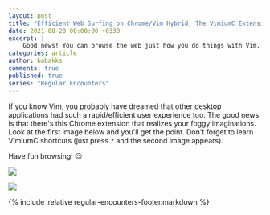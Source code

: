 ```yaml
---
layout: post
title: "Efficient Web Surfing on Chrome/Vim Hybrid; The VimiumC Extension [RE#6]"
date: 2021-08-20 00:00:00 +0330
excerpt: |
    Good news! You can browse the web just how you do things with Vim.
categories: article
author: babakks
comments: true
published: true
series: "Regular Encounters"
---
```


If you know Vim, you probably have dreamed that other desktop applications had such a rapid/efficient user experience too. The good news is that 
there's this Chrome extension that realizes your foggy imaginations. Look at the first image below and you'll get the point. Don't forget to learn VimiumC shortcuts (just press `?` and the second image appears).

Have fun browsing! 😉

![](/img/2021-08-20-re#006-vimiumc.png)

![](/img/2021-08-20-re#006-vimiumc-help.png)

{% include_relative regular-encounters-footer.markdown %}
